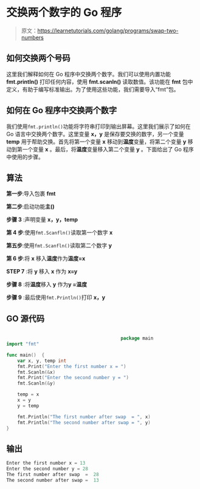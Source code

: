 # 交换两个数字的 Go 程序

> 原文：<https://learnetutorials.com/golang/programs/swap-two-numbers>

## 如何交换两个号码

这里我们解释如何在 Go 程序中交换两个数字。我们可以使用内置功能 **fmt.println()** 打印任何内容，使用 **fmt.scanln()** 读取数值。该功能在 **fmt** 包中定义，有助于编写标准输出。为了使用这些功能，我们需要导入“fmt”包。

## 如何在 Go 程序中交换两个数字

我们使用`fmt.println()`功能将字符串打印到输出屏幕。这里我们展示了如何在 Go 语言中交换两个数字。这里变量 **x，y** 是保存要交换的数字，另一个变量 **temp** 用于帮助交换。首先将第一个变量 **x** 移动到**温度**变量，将第二个变量 **y** 移动到第一个变量 **x** 。最后，将**温度**变量移入第二个变量 **y** 。下面给出了 Go 程序中使用的步骤。

## 算法

**第一步**:导入包裹 **fmt**

**第二步**:启动功能**主()**

**步骤 3** :声明变量 **x，y，temp**

**第 4 步**:使用`fmt.Scanfln()`读取第一个数字 **x**

**第五步**:使用`fmt.Scanfln()`读取第二个数字 **y**

**第 6 步**:将 **x** 移入**温度**作为**温度=x**

**STEP 7** :将 **y** 移入 **x** 作为 **x=y**

**步骤 8** :将**温度**移入 **y** 作为**y =温度**

**步骤 9** :最后使用`fmt.Println()`打印 **x，y**

## GO 源代码

```go

                                          package main
import "fmt"

func main()  {
    var x, y, temp int
    fmt.Print("Enter the first number x = ")
    fmt.Scanln(&x)
    fmt.Print("Enter the second number y = ")
    fmt.Scanln(&y)

    temp = x
    x = y
    y = temp

    fmt.Println("The first number after swap  = ", x)
    fmt.Println("The second number after swap = ", y)
}

```

## 输出

```go
Enter the first number x = 13
Enter the second number y = 28
The first number after swap  =  28
The second number after swap =  13
```